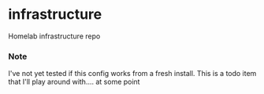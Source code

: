# infrastructure
Homelab infrastructure repo

### Note
I've not yet tested if this config works from a fresh install.
This is a todo item that I'll play around with.... at some point